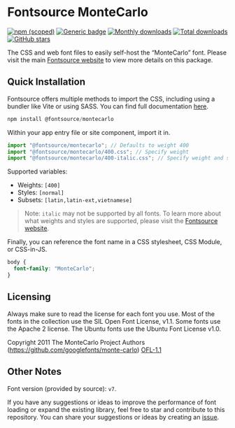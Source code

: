 # Fontsource MonteCarlo

[![npm (scoped)](https://img.shields.io/npm/v/@fontsource/montecarlo?color=brightgreen)](https://www.npmjs.com/package/@fontsource/montecarlo) [![Generic badge](https://img.shields.io/badge/fontsource-passing-brightgreen)](https://github.com/fontsource/fontsource) [![Monthly downloads](https://badgen.net/npm/dm/@fontsource/montecarlo)](https://github.com/fontsource/fontsource) [![Total downloads](https://badgen.net/npm/dt/@fontsource/montecarlo)](https://github.com/fontsource/fontsource) [![GitHub stars](https://img.shields.io/github/stars/fontsource/fontsource.svg?style=social&label=Star)](https://github.com/fontsource/fontsource/stargazers)

The CSS and web font files to easily self-host the “MonteCarlo” font. Please visit the main [Fontsource website](https://fontsource.org/fonts/montecarlo) to view more details on this package.

## Quick Installation

Fontsource offers multiple methods to import the CSS, including using a bundler like Vite or using SASS. You can find full documentation [here](https://fontsource.org/docs/getting-started/introduction).

```javascript
npm install @fontsource/montecarlo
```

Within your app entry file or site component, import it in.

```javascript
import "@fontsource/montecarlo"; // Defaults to weight 400
import "@fontsource/montecarlo/400.css"; // Specify weight
import "@fontsource/montecarlo/400-italic.css"; // Specify weight and style
```

Supported variables:
- Weights: `[400]`
- Styles: `[normal]`
- Subsets: `[latin,latin-ext,vietnamese]`

> Note: `italic` may not be supported by all fonts. To learn more about what weights and styles are supported, please visit the [Fontsource website](https://fontsource.org/fonts/montecarlo).

Finally, you can reference the font name in a CSS stylesheet, CSS Module, or CSS-in-JS.

```css
body {
  font-family: "MonteCarlo";
}
```

## Licensing
Always make sure to read the license for each font you use. Most of the fonts in the collection use the SIL Open Font License, v1.1. Some fonts use the Apache 2 license. The Ubuntu fonts use the Ubuntu Font License v1.0.

Copyright 2011 The MonteCarlo Project Authors (https://github.com/googlefonts/monte-carlo)
[OFL-1.1](http://scripts.sil.org/OFL)

## Other Notes
Font version (provided by source): `v7`.

If you have any suggestions or ideas to improve the performance of font loading or expand the existing library, feel free to star and contribute to this repository. You can share your suggestions or ideas by creating an [issue](https://github.com/fontsource/fontsource/issues).